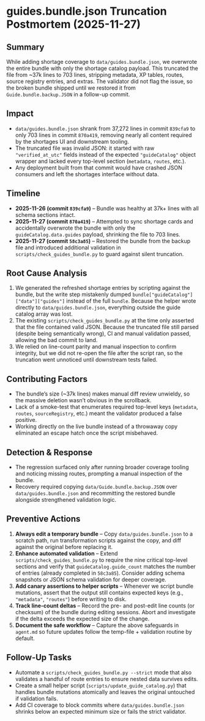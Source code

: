 # guides.bundle.json Truncation Postmortem (2025-11-27)

## Summary
While adding shortage coverage to `data/guides.bundle.json`, we overwrote the entire bundle with only the shortage catalog payload. This truncated the file from ~37k lines to 703 lines, stripping metadata, XP tables, routes, source registry entries, and extras. The validator did not flag the issue, so the broken bundle shipped until we restored it from `Guide.bundle.backup.JSON` in a follow-up commit.

## Impact
- `data/guides.bundle.json` shrank from 37,272 lines in commit `839cfa9` to only 703 lines in commit `870a419`, removing nearly all content required by the shortages UI and downstream tooling.
- The truncated file was invalid JSON: it started with raw `"verified_at_utc"` fields instead of the expected `"guideCatalog"` object wrapper and lacked every top-level section (`metadata`, `routes`, etc.).
- Any deployment built from that commit would have crashed JSON consumers and left the shortages interface without data.

## Timeline
- **2025-11-26 (commit `839cfa9`)** – Bundle was healthy at 37k+ lines with all schema sections intact.
- **2025-11-27 (commit `870a419`)** – Attempted to sync shortage cards and accidentally overwrote the bundle with only the `guideCatalog.data.guides` payload, shrinking the file to 703 lines.
- **2025-11-27 (commit `58c3a85`)** – Restored the bundle from the backup file and introduced additional validation in `scripts/check_guides_bundle.py` to guard against silent truncation.

## Root Cause Analysis
1. We generated the refreshed shortage entries by scripting against the bundle, but the write step mistakenly dumped `bundle["guideCatalog"]["data"]["guides"]` instead of the full `bundle`. Because the helper wrote directly to `data/guides.bundle.json`, everything outside the guide catalog array was lost.
2. The existing `scripts/check_guides_bundle.py` at the time only asserted that the file contained valid JSON. Because the truncated file still parsed (despite being semantically wrong), CI and manual validation passed, allowing the bad commit to land.
3. We relied on line-count parity and manual inspection to confirm integrity, but we did not re-open the file after the script ran, so the truncation went unnoticed until downstream tests failed.

## Contributing Factors
- The bundle’s size (~37k lines) makes manual diff review unwieldy, so the massive deletion wasn’t obvious in the scrollback.
- Lack of a smoke-test that enumerates required top-level keys (`metadata`, `routes`, `sourceRegistry`, etc.) meant the validator produced a false positive.
- Working directly on the live bundle instead of a throwaway copy eliminated an escape hatch once the script misbehaved.

## Detection & Response
- The regression surfaced only after running broader coverage tooling and noticing missing routes, prompting a manual inspection of the bundle.
- Recovery required copying `data/Guide.bundle.backup.JSON` over `data/guides.bundle.json` and recommitting the restored bundle alongside strengthened validation logic.

## Preventive Actions
1. **Always edit a temporary bundle** – Copy `data/guides.bundle.json` to a scratch path, run transformation scripts against the copy, and diff against the original before replacing it.
2. **Enhance automated validation** – Extend `scripts/check_guides_bundle.py` to require the nine critical top-level sections and verify that `guideCatalog.guide_count` matches the number of entries (already completed in `58c3a85`). Consider adding schema snapshots or JSON schema validation for deeper coverage.
3. **Add canary assertions to helper scripts** – Whenever we script bundle mutations, assert that the output still contains expected keys (e.g., `"metadata"`, `"routes"`) before writing to disk.
4. **Track line-count deltas** – Record the pre- and post-edit line counts (or checksum) of the bundle during editing sessions. Abort and investigate if the delta exceeds the expected size of the change.
5. **Document the safe workflow** – Capture the above safeguards in `agent.md` so future updates follow the temp-file + validation routine by default.

## Follow-Up Tasks
- Automate a `scripts/check_guides_bundle.py --strict` mode that also validates a handful of route entries to ensure nested data survives edits.
- Create a small helper script (`scripts/update_guide_catalog.py`) that handles bundle mutations atomically and leaves the original untouched if validation fails.
- Add CI coverage to block commits where `data/guides.bundle.json` shrinks below an expected minimum size or fails the strict validator.
